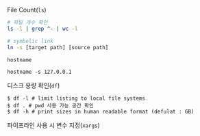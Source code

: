File Count(`ls`) 
```bash
# 파일 개수 확인
ls -l | grep ^- | wc -l

# symbolic link
ln -s [target path] [source path]
```
`hostname`
```
hostname -s 127.0.0.1 
```
디스크 용량 확인(`df`)
```
$ df -l # limit listing to local file systems
$ df . # pwd 사용 가능 공간 확인 
$ df -h # print sizes in human readable format (defulat : GB)
```

파이프라인 사용 시 변수 지정(`xargs`) 
